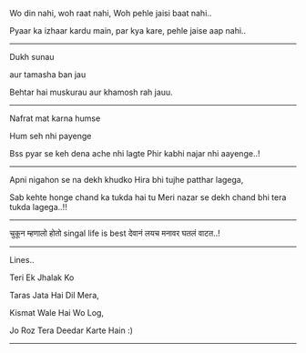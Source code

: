 Wo din nahi, woh raat nahi, Woh pehle jaisi baat nahi..

Pyaar ka izhaar kardu main, par kya kare, pehle jaise aap nahi..

___

Dukh sunau

aur tamasha ban jau

Behtar hai muskurau aur khamosh rah jauu.

___

Nafrat mat karna humse

Hum seh nhi payenge

Bss pyar se keh dena ache nhi lagte Phir kabhi najar nhi aayenge..!

___

Apni nigahon se na dekh khudko Hira bhi tujhe patthar lagega,

Sab kehte honge chand ka tukda hai tu Meri nazar se dekh chand bhi tera tukda lagega..!!

____

चुकून म्हणालो होतो singal life is best देवानं लयच मनावर घतलं वाटत..!

___
Lines..

Teri Ek Jhalak Ko

Taras Jata Hai Dil Mera,

Kismat Wale Hai Wo Log,

Jo Roz Tera Deedar Karte Hain :)

___
